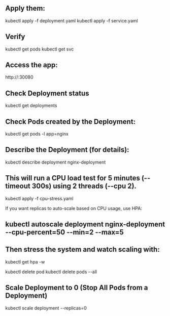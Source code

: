 ## Apply them:
kubectl apply -f deployment.yaml
kubectl apply -f service.yaml

## Verify
kubectl get pods
kubectl get svc

## Access the app:
http://<NODE-IP>:30080


## Check Deployment status
kubectl get deployments


## Check Pods created by the Deployment:
kubectl get pods -l app=nginx

## Describe the Deployment (for details):
kubectl describe deployment nginx-deployment


## This will run a CPU load test for 5 minutes (--timeout 300s) using 2 threads (--cpu 2).
kubectl apply -f cpu-stress.yaml

If you want replicas to auto-scale based on CPU usage, use HPA:
## kubectl autoscale deployment nginx-deployment --cpu-percent=50 --min=2 --max=5


## Then stress the system and watch scaling with:
kubectl get hpa -w


kubectl delete pod <pod-name>
kubectl delete pods --all

## Scale Deployment to 0 (Stop All Pods from a Deployment)
kubectl scale deployment <deployment-name> --replicas=0
